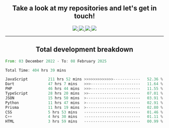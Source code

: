 <h2 align="center">
  Take a look at my repositories and let's get in touch!
</h2>
<p align="center">
  <a href="https://www.instagram.com/rayhanarkan?igsh=MXM3dHhmMTZ3ZWVsaA==">
    <img src="https://img.icons8.com/material-outlined/30/689d6a/instagram.png"/>
  </a>
  <a href="https://www.linkedin.com/in/rayhanarkan/">
    <img src="https://img.icons8.com/material-outlined/30/689d6a/linkedin.png"/>
  </a>
  <a href="">
    <img src="https://img.icons8.com/material-outlined/30/689d6a/geography.png"/>
  </a>
  <a href="mailto:rayhanarkan30@gmail.com">
    <img src="https://img.icons8.com/material-outlined/30/689d6a/email.png"/>
  </a>
</p>

---

<h2 align="center">Total development breakdown</h2>

<p align="center">
<!--START_SECTION:waka-->

```rust
From: 03 December 2022 - To: 08 February 2025

Total Time: 404 hrs 39 mins

JavaScript         211 hrs 52 mins >>>>>>>>>>>>>------------   52.36 %
Dart               47 hrs 7 mins   >>>----------------------   11.64 %
PHP                46 hrs 44 mins  >>>----------------------   11.55 %
TypeScript         28 hrs 20 mins  >>-----------------------   07.01 %
JSON               15 hrs 50 mins  >------------------------   03.91 %
Python             11 hrs 47 mins  >------------------------   02.91 %
Prisma             11 hrs 19 mins  >------------------------   02.80 %
CSS                5 hrs 53 mins   -------------------------   01.46 %
C++                4 hrs 30 mins   -------------------------   01.11 %
HTML               3 hrs 59 mins   -------------------------   00.99 %
```

<!--END_SECTION:waka-->
</p>

